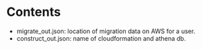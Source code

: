 # Contents

- migrate_out.json: location of migration data on AWS for a user.
- construct_out.json: name of cloudformation and athena db.
